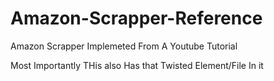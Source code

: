 # Amazon-Scrapper-Reference
Amazon Scrapper Implemeted From A Youtube Tutorial

Most Importantly THis also Has that Twisted Element/File In it
